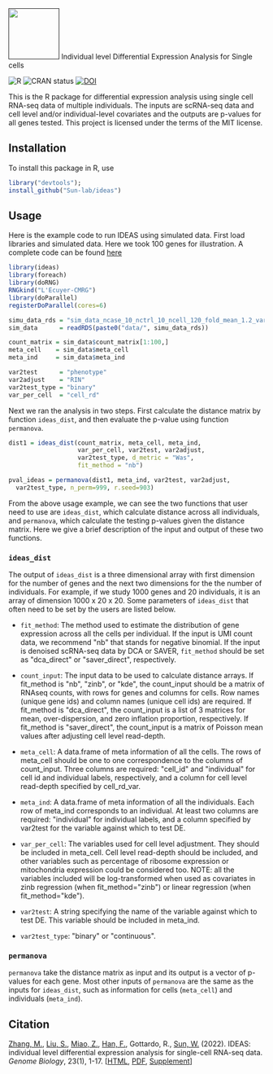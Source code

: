 <div align="left">
<a href=""><img src="https://img.shields.io/badge/R-%23276DC3.svg?style=square&logo=r&logoColor=pink&label=ideas" height="100" /></a>
Individual level Differential Expression Analysis for Single cells
</div>

<!-- badges: start -->
![R](https://img.shields.io/badge/R-%23276DC3.svg?style=square&logo=r&logoColor=pink)
![CRAN status](https://www.r-pkg.org/badges/version/ideas)
[![DOI](https://zenodo.org/badge/DOI/10.1186/s13059-022-02605-1.svg)](https://doi.org/10.1186/s13059-022-02605-1)
<!-- badges: end -->



This is the R package for differential expression analysis using single cell RNA-seq data  of  multiple individuals. The inputs are scRNA-seq data  and cell level and/or individual-level covariates and the outputs are p-values for all genes tested. This project is licensed under the terms of the MIT license.


## Installation 

To install this package in R, use 
 
```R
library("devtools");
install_github("Sun-lab/ideas")
```

## Usage

Here is the example code to run IDEAS using simulated data. First load libraries and simulated data. Here we took 100 genes for illustration. A complete code can be found [here](https://github.com/Sun-lab/ideas_pipeline/blob/main/simulation/step2_evaluate_methods.R)

```R
library(ideas)
library(foreach)
library(doRNG)
RNGkind("L'Ecuyer-CMRG")
library(doParallel)
registerDoParallel(cores=6)

simu_data_rds = "sim_data_ncase_10_nctrl_10_ncell_120_fold_mean_1.2_var_1.5.rds"
sim_data      = readRDS(paste0("data/", simu_data_rds))

count_matrix = sim_data$count_matrix[1:100,]
meta_cell    = sim_data$meta_cell
meta_ind     = sim_data$meta_ind

var2test      = "phenotype"
var2adjust    = "RIN"
var2test_type = "binary"
var_per_cell  = "cell_rd"
```

Next we ran the analysis in two steps. First calculate the distance matrix by function ```ideas_dist```, and then evaluate the p-value using function ```permanova```.

```R
dist1 = ideas_dist(count_matrix, meta_cell, meta_ind, 
                   var_per_cell, var2test, var2adjust, 
                   var2test_type, d_metric = "Was", 
                   fit_method = "nb")

pval_ideas = permanova(dist1, meta_ind, var2test, var2adjust, 
  var2test_type, n_perm=999, r.seed=903)
```

From the above usage example, we can see the two functions that user need to use are ```ideas_dist```, which calculate distance across all individuals, and ```permanova```, which calculate the testing p-values given the distance matrix. Here we give a brief description of the input and output of these two functions. 

### ```ideas_dist```

The output of  ```ideas_dist``` is a three dimensional array with first dimension for the number of genes and the next two dimensions for the the number of individuals. For example, if we study 1000 genes and 20 individuals, it is an array of dimension 1000 x 20 x 20. Some parameters of ```ideas_dist``` that often need to be set by the users are listed below.

- ```fit_method```: The method used to estimate the distribution of gene expression across all the cells per individual. If the input is UMI count data, we recommend  "nb" that stands for negative binomial. If the input is denoised scRNA-seq data by DCA or SAVER, ```fit_method``` should be set as "dca_direct" or "saver_direct", respectively. 

- ```count_input```: The input data to be used to calculate distance arrays. If fit_method is "nb", "zinb", or "kde", the count_input should be a matrix of RNAseq counts, with rows for genes and columns for cells. Row names (unique gene ids) and column names (unique cell ids) are required. If fit_method is "dca_direct", the count_input is a list of 3 matrices for mean, over-dispersion, and zero inflation proportion, respectively. If fit_method is "saver_direct", the count_input is a matrix of Poisson mean values after adjusting cell level read-depth.

- ```meta_cell```: A data.frame of meta information of all the cells. The rows of meta_cell should be one to one correspondence to the columns of count_input. Three columns are required: "cell_id" and "individual" for cell id and individual labels, respectively, and a column for cell level read-depth specified by cell_rd_var.

- ```meta_ind```: A data.frame of meta information of all the individuals. Each row of meta_ind corresponds to an individual. At least two columns are required: "individual" for individual labels, and a column specified by var2test for the variable against which to test DE.

- ```var_per_cell```: The variables used for cell level adjustment. They should be included in meta_cell. Cell level read-depth should be included, and other variables such as percentage of ribosome expression or mitochondria expression could be considered too. NOTE: all the variables included will be log-transformed when used as covariates in zinb regression (when fit_method="zinb") or linear regression (when fit_method="kde").

- ```var2test```: A string specifying the name of the variable against which to test DE. This variable should be included in meta_ind.

- ```var2test_type```: "binary" or "continuous".

### ```permanova```

```permanova``` take the distance matrix as input and its output is a vector of p-values for each gene. Most other inputs of ```permanova``` are the same as the inputs for ```ideas_dist```, such as information for cells (```meta_cell```) and individuals (```meta_ind```). 

## Citation

[Zhang, M.](https://github.com/mqzhanglab), [Liu, S.](https://github.com/liusi2019), [Miao, Z.](https://stat.uw.edu/about-us/people/zhen-miao), [Han, F.](https://sites.stat.washington.edu/people/fanghan/), Gottardo, R., [Sun, W.](https://github.com/sunway1999) (2022). IDEAS: individual level differential expression analysis for single-cell RNA-seq data. *Genome Biology*, 23(1), 1-17. [[HTML](https://genomebiology.biomedcentral.com/articles/10.1186/s13059-022-02605-1), [PDF](https://genomebiology.biomedcentral.com/track/pdf/10.1186/s13059-022-02605-1.pdf), [Supplement](https://static-content.springer.com/esm/art%3A10.1186%2Fs13059-022-02605-1/MediaObjects/13059_2022_2605_MOESM1_ESM.pdf)]
